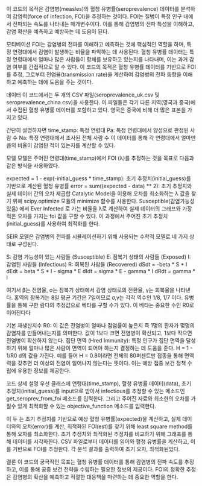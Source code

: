 이 코드의 목적은 감염병(measles)의 혈청 유병률(seroprevalence) 데이터를 분석하여 감염력(force of infection, FOI)을 추정하는 것이다. FOI는 질병이 특정 인구 내에서 전파되는 속도를 나타내는 매개변수이다. 이를 통해 감염병의 전파 특성을 이해하고, 감염 확산을 예측하고 예방하는 데 도움이 된다.

모티베이션
FOI는 감염병의 전파를 이해하고 예측하는 것에 핵심적인 역할을 하며, 특정 연령대에서 감염이 발생하는 비율을 파악하는 데 사용된다. 
혈청 유병률 데이터는 특정 연령대에서 얼마나 많은 사람들이 항체를 보유하고 있는지를 나타내며, 이는 과거 감염 여부를 간접적으로 알 수 있다.
이 코드의 목적은 혈청 유병률 데이터를 기반으로 FOI를 추정, 그로부터 전염율(transmission rate)을 계산하여 감염병의 전파 동향을 이해하고 예측하는 데에 도움을 주는 것이다.

데이터
이 코드에서는 두 개의 CSV 파일(seroprevalence_uk.csv 및 seroprevalence_china.csv)을 사용한다. 
이 파일들은 각기 다른 지역(영국과 중국)에서 수집된 혈청 유병률 데이터를 포함하고 있다. 
영국은 중국에 비해 더 많은 표본을 가지고 있다.

간단히 설명하자면
time_stamp: 특정 연령대
Pa: 특정 연령대에서 양성으로 판정된 사람 수
Na: 특정 연령대에서 조사된 전체 사람 수
이 데이터를 통해 각 연령대에서 얼마만큼의 비율이 감염된 적이 있는지를 계산할 수 있다.

모델
모델은 주어진 연령대(time_stamp)에서 FOI (λ)를 추정하는 것을 목표로 다음과 같은 방식을 사용하였다.

expected = 1 - exp(-initial_guess * time_stamp): 초기 추정치(initial_guess)를 기반으로 계산된 혈청 유병률
error = sum((expected - data) ** 2): 초기 추정치와 실제 데이터 간의 오차 제곱합
Catalytic Model을 이용해 오차를 최소화하는 λ 값을 찾기 위해 scipy.optimize 모듈의 minimize 함수를 사용한다.
Susceptible(감염가능성있음) 에서 Ever Infected 로 가는 비율을 λ로 계산하여 실제 데이터의 그래프와 가장 적은 오차를 가지는 foi 값을 구할 수 있다.
이 과정에서 주어진 초기 추정치(initial_guess)를 사용하여 최적화를 한다.

SEIR 모델은 감염병의 전파를 시뮬레이션하기 위해 사용되는 수학적 모델로 네 가지 상태로 구성된다.

S: 감염 가능성이 있는 사람들 (Susceptible)
E: 잠복기 상태의 사람들 (Exposed)
I: 감염된 사람들 (Infectious)
R: 회복된 사람들 (Recovered)
dSdt = -beta * S * I 
dEdt = beta * S * I  - sigma * E
dIdt = sigma * E - gamma * I
dRdt = gamma * I

여기서 β는 전염율, σ는 잠복기 상태에서 감염 상태로의 전환율,  γ는 회복율을 나타낸다.
홍역의 잠복기는 8일 평균 기간은 7일이므로  σ,γ는 각각 역수인 1/8, 1/7 이다.
유병률을 통해 구한 람다의 추정값으로 베타를 구할 수가 있다. 이 베타는 중요한 수인 R0로 이어진다다

기본 재생산지수 R0: 이 값은 전염병이 얼마나 점염률이 높은지 즉 1명의 환자가 몇명의 감염자를 만들어내는지를 의미한다. 값이 1보다 크면 전염병이 확산되고, 1보다 작으면 전염병이 확산하지 않는다.
집단 면역 (Hred Immunity):  특정 인구가 집단 면역을 달성하기 위해 얼마나 많은 사람이 면역이 되어야 하는지 결정하는 데 도움을 준다. 
H = 1 - 1/R0 d의 값을 가진다. 예를 들어 H = 0.8이라면 전체의 80퍼센트만 접종을 통해 면역력을 갖추면 더 이상의 전염이 일어나지 않는다는 뜻이다. 이는 예방 접종 보건 정책 수립에 유용한 정보를 제공한다. 


코드 상세 설명
우선 클래스에 연령대(time_stamp), 혈청 유병률 데이터(data), 초기 추정치(initial_guess)를 input으로 받아서 infectious를 추정할 수 있는 메소드인 get_seroprev_from_foi 메소드를 입력한다.
그리고 주어진 자료와 최소한의 오차를 가질수 있게 최적화할 수 있는 objective_function 메소드를 입력한다.

이 두 는 초기 추정치를 기반으로 예상 혈청 유병률(expected)을 계산하고, 실제 데이터와의 오차(error)를 계산, 최적화된 FOI(est)를 찾기 위해 least square method를 통해 오차를 최소화한다.
초기 추정치와 최적화된 추정치를 비교하기 위해 그래프를 통해 데이터를 시각화한다.
CSV 파일로부터 데이터를 읽어와 혈청 유병률을 계산하고, 이를 기반으로 FOI를 추정한다.
각 분석 결과를 출력하여 초기 오차, 최적화된있다.


결론
이 코드의 궁극적인 목표는 혈청 유병률 데이터를 통해 감염병의 전파 속도를 추정하고, 이를 통해 공중 보건 전략을 수립하는 필요한 정보의 제공이다. FOI의 정확한 추정은 감염병의 확산을 예측하고 적절한 대응책을 마련하는 데 중요한 역할을 한다.
